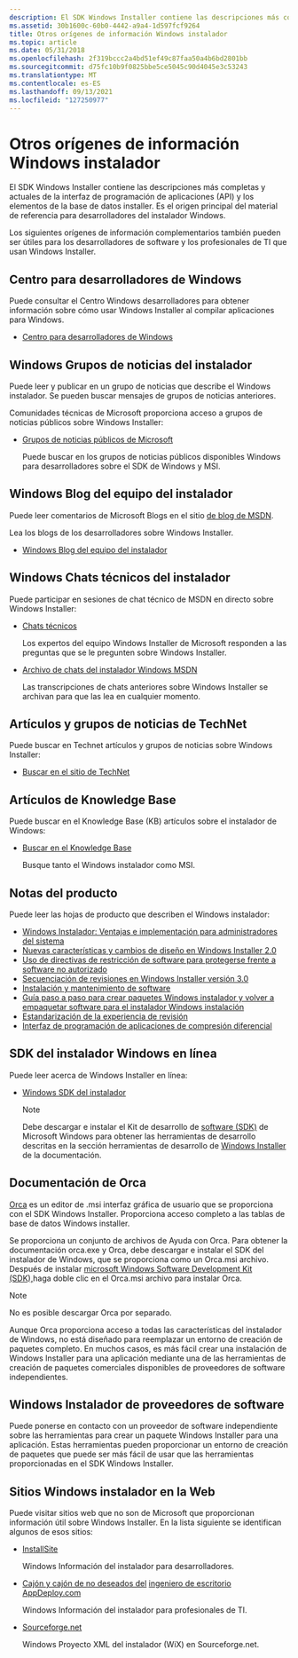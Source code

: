 ```yaml
---
description: El SDK Windows Installer contiene las descripciones más completas y actuales de la interfaz de programación de aplicaciones (API) y los elementos de la base de datos installer. Es el origen principal del material de referencia para desarrolladores del instalador Windows.
ms.assetid: 30b1600c-60b0-4442-a9a4-1d597fcf9264
title: Otros orígenes de información Windows instalador
ms.topic: article
ms.date: 05/31/2018
ms.openlocfilehash: 2f319bccc2a4bd51ef49c87faa50a4b6bd2801bb
ms.sourcegitcommit: d75fc10b9f0825bbe5ce5045c90d4045e3c53243
ms.translationtype: MT
ms.contentlocale: es-ES
ms.lasthandoff: 09/13/2021
ms.locfileid: "127250977"
---
```

# <a name="other-sources-of-windows-installer-information"></a>Otros orígenes de información Windows instalador

El SDK Windows Installer contiene las descripciones más completas y actuales de la interfaz de programación de aplicaciones (API) y los elementos de la base de datos installer. Es el origen principal del material de referencia para desarrolladores del instalador Windows.

Los siguientes orígenes de información complementarios también pueden ser útiles para los desarrolladores de software y los profesionales de TI que usan Windows Installer.

## <a name="windows-developer-center"></a>Centro para desarrolladores de Windows

Puede consultar el Centro Windows desarrolladores para obtener información sobre cómo usar Windows Installer al compilar aplicaciones para Windows.

-   [Centro para desarrolladores de Windows](https://msdn.microsoft.com/windows/default.aspx)

## <a name="windows-installer-newsgroups"></a>Windows Grupos de noticias del instalador

Puede leer y publicar en un grupo de noticias que describe el Windows instalador. Se pueden buscar mensajes de grupos de noticias anteriores.

Comunidades técnicas de Microsoft proporciona acceso a grupos de noticias públicos sobre Windows Installer:

-   [Grupos de noticias públicos de Microsoft](https://support.microsoft.com/newsgroups/default.aspx?newsgroup=microsoft.public.windows.msi)

    Puede buscar en los grupos de noticias públicos disponibles Windows para desarrolladores sobre el SDK de Windows y MSI.

## <a name="windows-installer-team-blog"></a>Windows Blog del equipo del instalador

Puede leer comentarios de Microsoft Blogs en el sitio [de blog de MSDN](/archive/blogs/).

Lea los blogs de los desarrolladores sobre Windows Installer.

-   [Windows Blog del equipo del instalador](https://blogs.msdn.com/windows_installer_team/default.aspx)

## <a name="windows-installer-technical-chats"></a>Windows Chats técnicos del instalador

Puede participar en sesiones de chat técnico de MSDN en directo sobre Windows Installer:

-   [Chats técnicos](https://msdn.microsoft.com/chats/default.aspx)

    Los expertos del equipo Windows Installer de Microsoft responden a las preguntas que se le pregunten sobre Windows Installer.

<!-- -->

-   [Archivo de chats del instalador Windows MSDN](/previous-versions/msdn10/aa497439(v=msdn.10))

    Las transcripciones de chats anteriores sobre Windows Installer se archivan para que las lea en cualquier momento.

## <a name="technet-articles-and-newsgroups"></a>Artículos y grupos de noticias de TechNet

Puede buscar en Technet artículos y grupos de noticias sobre Windows Installer:

-   [Buscar en el sitio de TechNet](https://www.microsoft.com/technet/sitemap.mspx)

## <a name="knowledge-base-articles"></a>Artículos de Knowledge Base

Puede buscar en el Knowledge Base (KB) artículos sobre el instalador de Windows:

-   [Buscar en el Knowledge Base](https://support.microsoft.com/search)

    Busque tanto el Windows instalador como MSI.

## <a name="white-papers"></a>Notas del producto

Puede leer las hojas de producto que describen el Windows instalador:

-   [Windows Instalador: Ventajas e implementación para administradores del sistema](https://www.microsoft.com/technet/prodtechnol/windows2000serv/maintain/featusability/winmsi.mspx)
-   [Nuevas características y cambios de diseño en Windows Installer 2.0](/previous-versions/windows/it-pro/windows-xp/bb457094(v=technet.10))
-   [Uso de directivas de restricción de software para protegerse frente a software no autorizado](/previous-versions/windows/it-pro/windows-xp/bb457006(v=technet.10))
-   [Secuenciación de revisiones en Windows Installer versión 3.0](https://www.microsoft.com/downloads/details.aspx?FamilyID=ad7ac91e-2493-4549-ae6f-bf5e007c12a3)
-   [Instalación y mantenimiento de software](https://www.microsoft.com/technet/prodtechnol/windows2000serv/maintain/featusability/inmnwp.mspx)
-   [Guía paso a paso para crear paquetes Windows instalador y volver a empaquetar software para el instalador Windows instalación](https://www.microsoft.com/technet/prodtechnol/windows2000serv/howto/winstall.mspx)
-   [Estandarización de la experiencia de revisión](https://www.microsoft.com/technet/security/topics/patchmanagement/stdpatex.mspx)
-   [Interfaz de programación de aplicaciones de compresión diferencial](https://msdn.microsoft.com/library/ms811406.aspx)

## <a name="online-windows-installer-sdk"></a>SDK del instalador Windows en línea

Puede leer acerca de Windows Installer en línea:

-   [Windows SDK del instalador](./windows-installer-portal.md)
    > [!Note]  
    > Debe descargar e instalar el Kit de desarrollo de [software (SDK)](https://developer.microsoft.com/windows/downloads/windows-10-sdk/) de Microsoft Windows para obtener las herramientas de desarrollo descritas en la sección herramientas de desarrollo de [Windows Installer](windows-installer-development-tools.md) de la documentación.

     

## <a name="orca-documentation"></a>Documentación de Orca

[Orca](orca-exe.md) es un editor de .msi interfaz gráfica de usuario que se proporciona con el SDK Windows Installer. Proporciona acceso completo a las tablas de base de datos Windows installer.

Se proporciona un conjunto de archivos de Ayuda con Orca. Para obtener la documentación orca.exe y Orca, debe descargar e instalar el SDK del instalador de Windows, que se proporciona como un Orca.msi archivo. Después de instalar [microsoft Windows Software Development Kit (SDK),](https://developer.microsoft.com/windows/downloads/windows-10-sdk/)haga doble clic en el Orca.msi archivo para instalar Orca.

> [!Note]  
> No es posible descargar Orca por separado.

 

Aunque Orca proporciona acceso a todas las características del instalador de Windows, no está diseñado para reemplazar un entorno de creación de paquetes completo. En muchos casos, es más fácil crear una instalación de Windows Installer para una aplicación mediante una de las herramientas de creación de paquetes comerciales disponibles de proveedores de software independientes.

## <a name="windows-installer-software-vendors"></a>Windows Instalador de proveedores de software

Puede ponerse en contacto con un proveedor de software independiente sobre las herramientas para crear un paquete Windows Installer para una aplicación. Estas herramientas pueden proporcionar un entorno de creación de paquetes que puede ser más fácil de usar que las herramientas proporcionadas en el SDK Windows Installer.

## <a name="helpful-windows-installer-sites-on-the-web"></a>Sitios Windows instalador en la Web

Puede visitar sitios web que no son de Microsoft que proporcionan información útil sobre Windows Installer. En la lista siguiente se identifican algunos de esos sitios:

-   [InstallSite](http://www.installsite.org/)

    Windows Información del instalador para desarrolladores.

-   [Cajón y cajón de no deseados del](https://cloudywindows.io) [ingeniero de escritorio AppDeploy.com](https://www.itninja.com)

    Windows Información del instalador para profesionales de TI.

-   [Sourceforge.net](https://sourceforge.net/projects/wix)

    Windows Proyecto XML del instalador (WiX) en Sourceforge.net.

 

 
